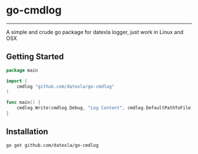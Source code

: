 # go-cmdlog

----

A simple and crude go package for datexla logger, just work in Linux and OSX

## Getting Started

``` go
package main

import (
    cmdlog "github.com/datexla/go-cmdlog"
)

func main() {
	cmdlog.Write(cmdlog.Debug, "Log Content", cmdlog.DefaultPathToFile)
}
```

## Installation

```
go get github.com/datexla/go-cmdlog
```
